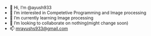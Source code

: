 - 👋 Hi, I’m @ayush933
- 👀 I’m interested in Competetive Programming and Image processing  
- 🌱 I’m currently learning Image processing 
- 💞️ I’m looking to collaborate on nothing(might change soon)
- 📫 mrayushs933@gmail.com

<!---
ayush933/ayush933 is a ✨ special ✨ repository because its `README.md` (this file) appears on your GitHub profile.
You can click the Preview link to take a look at your changes.
--->
